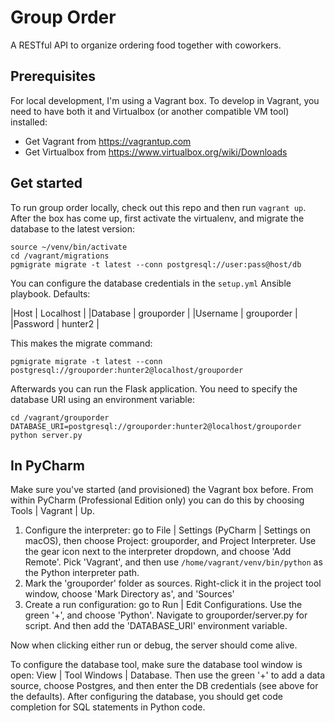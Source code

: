 Group Order
===========

A RESTful API to organize ordering food together with coworkers.

Prerequisites
-------------

For local development, I'm using a Vagrant box. To develop in Vagrant, you need
to have both it and Virtualbox (or another compatible VM tool) installed:

- Get Vagrant from https://vagrantup.com
- Get Virtualbox from https://www.virtualbox.org/wiki/Downloads

Get started
-----------

To run group order locally, check out this repo and then run `vagrant up`.
After the box has come up, first activate the virtualenv, and migrate the 
database to the latest version:

    source ~/venv/bin/activate
    cd /vagrant/migrations
    pgmigrate migrate -t latest --conn postgresql://user:pass@host/db
    
You can configure the database credentials in the `setup.yml` Ansible playbook.
Defaults:

|Host        | Localhost  |
|Database    | grouporder |
|Username    | grouporder |
|Password    | hunter2    |

This makes the migrate command:

    pgmigrate migrate -t latest --conn postgresql://grouporder:hunter2@localhost/grouporder
    
Afterwards you can run the Flask application. You need to specify the database
URI using an environment variable:

    cd /vagrant/grouporder
    DATABASE_URI=postgresql://grouporder:hunter2@localhost/grouporder python server.py
    

In PyCharm
----------

Make sure you've started (and provisioned) the Vagrant box before. From within
PyCharm (Professional Edition only) you can do this by choosing Tools | Vagrant |
Up. 

1. Configure the interpreter: go to File | Settings (PyCharm | Settings on 
   macOS), then choose Project: grouporder, and Project Interpreter. Use the
   gear icon next to the interpreter dropdown, and choose 'Add Remote'. Pick
   'Vagrant', and then use `/home/vagrant/venv/bin/python` as the Python 
   interpreter path.
2. Mark the 'grouporder' folder as sources. Right-click it in the project tool
   window, choose 'Mark Directory as', and 'Sources'
3. Create a run configuration: go to Run | Edit Configurations. Use the green 
   '+', and choose 'Python'. Navigate to grouporder/server.py for script. And 
   then add the 'DATABASE_URI' environment variable.
   
Now when clicking either run or debug, the server should come alive.

To configure the database tool, make sure the database tool window is open: 
View | Tool Windows | Database. Then use the green '+' to add a data source,
choose Postgres, and then enter the DB credentials (see above for the defaults).
After configuring the database, you should get code completion for SQL 
statements in Python code.
   
